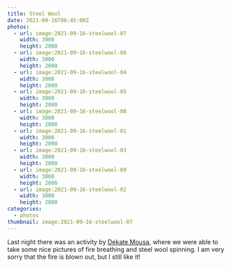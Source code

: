```yaml
---
title: Steel Wool
date: 2021-09-16T06:45:00Z
photos:
  - url: image:2021-09-16-steelwool-07
    width: 3000
    height: 2000
  - url: image:2021-09-16-steelwool-06
    width: 3000
    height: 2000
  - url: image:2021-09-16-steelwool-04
    width: 3000
    height: 2000
  - url: image:2021-09-16-steelwool-05
    width: 3000
    height: 2000
  - url: image:2021-09-16-steelwool-08
    width: 3000
    height: 2000
  - url: image:2021-09-16-steelwool-01
    width: 3000
    height: 2000
  - url: image:2021-09-16-steelwool-03
    width: 3000
    height: 2000
  - url: image:2021-09-16-steelwool-09
    width: 3000
    height: 2000
  - url: image:2021-09-16-steelwool-02
    width: 3000
    height: 2000
categories:
  - photos
thumbnail: image:2021-09-16-steelwool-07
---
```


<style>
.fg-2021-09-16-fire-steelwool {
  grid-template-columns: repeat(6, 1fr);
  grid-template-areas:
    "a a a b b b"
    "c c c d d d"
    "e e e e e e"
    "f f g g h h"
    "i i i i i i";
}

.fg-2021-09-16-fire-steelwool > *:nth-child(1) { grid-area: a; }
.fg-2021-09-16-fire-steelwool > *:nth-child(2) { grid-area: b; }
.fg-2021-09-16-fire-steelwool > *:nth-child(3) { grid-area: c; }
.fg-2021-09-16-fire-steelwool > *:nth-child(4) { grid-area: d; }
.fg-2021-09-16-fire-steelwool > *:nth-child(5) { grid-area: e; }
.fg-2021-09-16-fire-steelwool > *:nth-child(6) { grid-area: f; }
.fg-2021-09-16-fire-steelwool > *:nth-child(7) { grid-area: g; }
.fg-2021-09-16-fire-steelwool > *:nth-child(8) { grid-area: h; }
.fg-2021-09-16-fire-steelwool > *:nth-child(9) { grid-area: i; }
</style>

Last night there was an activity by [Dekate Mousa](https://dekatemousa.nl/), where we were able to take some nice pictures of fire breathing and steel wool spinning. I am very sorry that the fire is blown out, but I still like it!
